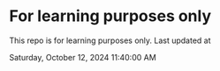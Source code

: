 # For learning purposes only
This repo is for learning purposes only.
Last updated at

Saturday, October 12, 2024 11:40:00 AM

